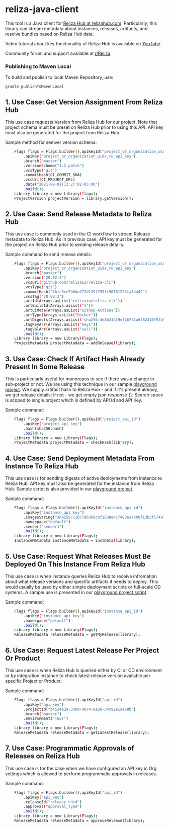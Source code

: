 # reliza-java-client
This tool is a Java client for [Reliza Hub at relizahub.com](https://app.relizahub.com). Particularly, this library can stream metadata about instances, releases, artifacts, and resolve bundles based on Reliza Hub data.

Video tutorial about key functionality of Reliza Hub is available on [YouTube](https://www.youtube.com/watch?v=yDlf5fMBGuI).

Community forum and support available at [r/Reliza](https://reddit.com/r/Reliza).

### Publishing to Maven Local
To build and publish to local Maven Repository, use:

```
gradle publishToMavenLocal
```

## 1. Use Case: Get Version Assignment From Reliza Hub

This use case requests Version from Reliza Hub for our project. Note that project schema must be preset on Reliza Hub prior to using this API. API key must also be generated for the project from Reliza Hub.

Sample method for semver version schema:

```bash
	Flags flags = Flags.builder().apiKeyId("project_or_organization_wide_rw_api_id")
		.apiKey("project_or_organization_wide_rw_api_key")
		.branch("master")
		.versionSchema("1.2.patch")
		.vcsType("git")
		.commitHash(CI_COMMIT_SHA)
		.vcsUri(CI_PROJECT_URL)
		.date("2021-02-01T13:27:02-05:00")
		.build();
	Library library = new Library(flags);
	ProjectVersion projectVersion = library.getVersion();
```

## 2. Use Case: Send Release Metadata to Reliza Hub

This use case is commonly used in the CI workflow to stream Release metadata to Reliza Hub. As in previous case, API key must be generated for the project on Reliza Hub prior to sending release details.

Sample command to send release details:

```bash
	Flags flags = Flags.builder().apiKeyId("project_or_organization_wide_rw_api_id")
		.apiKey("project_or_organization_wide_rw_api_key")
		.branch("master")
		.version("20.02.3")
		.vcsUri("github.com/relizaio/reliza-cli")
		.vcsType("git")
		.commitHash("7bfc5ce7b0da277d139f7993f90761223fa54442")
		.vcsTag("20.02.3")
		.artId(Arrays.asList("relizaio/reliza-cli"))
		.artBuildId(Arrays.asList("1"))
		.artCiMeta(Arrays.asList("Github Actions"))
		.artType(Arrays.asList("Docker"))
		.artDigests(Arrays.asList("sha256:4e8b31b19ef16731a6f82410f9fb929da692aa97b71faeb1596c55fbf663dcdd"))
		.tagKeyArr(Arrays.asList("key1"))
		.tagValArr(Arrays.asList("val1"))
		.build();
	Library library = new Library(Flags);
	ProjectMetadata projectMetadata = addRelease(library);
```

## 3. Use Case: Check If Artifact Hash Already Present In Some Release

This is particularly useful for monorepos to see if there was a change in sub-project or not. We are using this technique in our sample [playground project](https://github.com/relizaio/reliza-hub-playground). We supply artifact hash to Reliza Hub - and if it's present already, we get release details; if not - we get empty json response {}. Search space is scoped to single project which is defined by API Id and API Key.

Sample command:

```bash
	Flags flags = Flags.builder().apiKeyId("project_api_id")
		.apiKey("project_api_key")
		.hash(sha256:hash)
		.build();
	Library library = new Library(Flags);
	ProjectMetadata projectMetadata = checkHash(library);
```


## 4. Use Case: Send Deployment Metadata From Instance To Reliza Hub

This use case is for sending digests of active deployments from instance to Reliza Hub. API key must also be generated for the instance from Reliza Hub. Sample script is also provided in our [playground project](https://github.com/relizaio/reliza-hub-playground/blob/master/sample-instance-agent-scripts/send_instance_data.sh).

Sample command:

```bash
    Flags flags = Flags.builder().apiKeyId("instance_api_id")
		.apiKey("instance_api_key")
		.imagesString("sha256:c10779b369c6f2638e4c7483a3ab06f13b3f57497154b092c87e1b15088027a5 sha256:e6c2bcd817beeb94f05eaca2ca2fce5c9a24dc29bde89fbf839b652824304703")
		.namespace("default")
		.sender("sender1")
		.build();
	Library library = new Library(Flags);
	InstanceMetadata instanceMetadata = instData(library);
```

## 5. Use Case: Request What Releases Must Be Deployed On This Instance From Reliza Hub

This use case is when instance queries Reliza Hub to receive infromation about what release versions and specific artifacts it needs to deploy. This would usually be used by either simple deployment scripts or full-scale CD systems. A sample use is presented in our [playground project script](https://github.com/relizaio/reliza-hub-playground/blob/master/sample-instance-agent-scripts/request_instance_target.sh).

Sample command:

```bash
	Flags flags = Flags.builder().apiKeyId("instance_api_id")
		.apiKey("instance_api_key")
		.namespace("default")
		.build();
	Library library = new Library(Flags);
	ReleaseMetadata releaseMetadata = getMyRelease(library);
```

## 6. Use Case: Request Latest Release Per Project Or Product

This use case is when Reliza Hub is queried either by CI or CD environment or by integration instance to check latest release version available per specific Project or Product.

Sample command:

```bash
	Flags flags = Flags.builder().apiKeyId("api_id")
		.apiKey("api_key")
		.projectId("b4534a29-3309-4074-8a3a-34c92e1a168b")
		.branch("master")
		.environment("TEST")
		.build();
	Library library = new Library(Flags);
	ReleaseMetadata releaseMetadata = getLatestRelease(library);
```

## 7. Use Case: Programmatic Approvals of Releases on Reliza Hub

This use case is for the case when we have configured an API key in Org settings which is allowed to perform programmatic approvals in releases.

Sample command:

```bash
	Flags flags = Flags.builder().apiKeyId("api_id")
		.apiKey("api_key")
		.releaseId("release_uuid")
		.approval("approval_type")
		.build();
	Library library = new Library(Flags);
	ReleaseMetadata releaseMetadata = approveRelease(library);
```